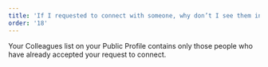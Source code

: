 ```yaml
---
title: 'If I requested to connect with someone, why don’t I see them in my list of “Colleagues” on my Public Profile?'
order: '18'
---
```



Your Colleagues list on your Public Profile contains only those people who have already accepted your request to connect.